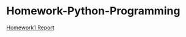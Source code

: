 # Homework-Python-Programming

[Homework1 Report](https://github.com/yyyujintang/Homework-Python-Programming/edit/main/Homework1_Report.md)
